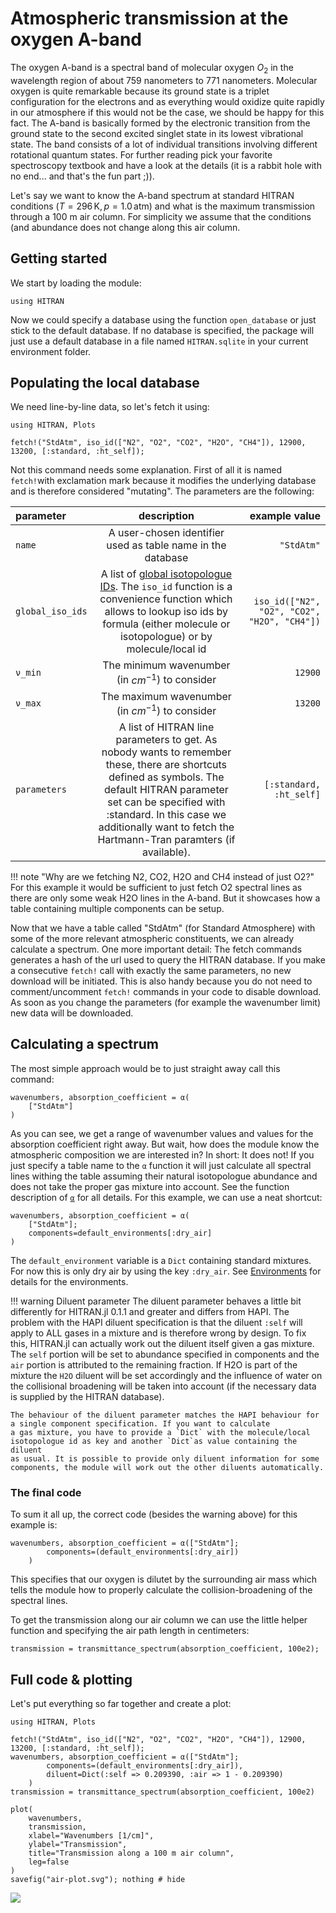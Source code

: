 # Atmospheric transmission at the oxygen A-band

The oxygen A-band is a spectral band of molecular oxygen $O_2$ in the wavelength region of about 759 nanometers to 771 nanometers. Molecular oxygen is quite remarkable because its ground state is a triplet configuration for the electrons and as everything would oxidize quite rapidly in our atmosphere if this would not be the case, we should be happy for this fact. The A-band is basically formed by the electronic transition from the ground state to the second excited singlet state in its lowest vibrational state. The band consists of a lot of individual transitions involving different rotational quantum states. For further reading pick your favorite spectroscopy textbook and have a look at the details (it is a rabbit hole with no end... and that's the fun part ;)).

Let's say we want to know the A-band spectrum at standard HITRAN conditions ($T=296\,\text{K}, p=1.0\,\text{atm}$) and what is the maximum transmission through a 100 m air column. For simplicity we assume that the conditions (and abundance does not change along this air column.

## Getting started

We start by loading the module:

```@repl
using HITRAN
```

Now we could specify a database using the function `open_database` or just stick to the default database. If no database is specified, the package will just use a default database in a file named `HITRAN.sqlite` in your current environment folder.

## Populating the local database

We need line-by-line data, so let's fetch it using:

```@setup o2_demo
using HITRAN, Plots
```

```@repl o2_demo
fetch!("StdAtm", iso_id(["N2", "O2", "CO2", "H2O", "CH4"]), 12900, 13200, [:standard, :ht_self]);
```

Not this command needs some explanation. First of all it is named `fetch!`with exclamation mark because it modifies the underlying database and is therefore considered "mutating". The parameters are the following:

| parameter | description |      example value |
| :---   |    :---:    |       ---: |
| `name`    |   A user-chosen identifier used as table name in the database  |      `"StdAtm"` |
| `global_iso_ids`   | A list of [global isotopologue IDs](https://hitran.org/docs/iso-meta/). The `iso_id` function is a convenience function which allows to lookup iso ids by formula (either molecule or isotopologue) or by molecule/local id| `iso_id(["N2", "O2", "CO2", "H2O", "CH4"])` |
| `ν_min`   | The minimum wavenumber (in $cm^{-1}$) to consider | `12900` |
| `ν_max`   | The maximum wavenumber (in $cm^{-1}$) to consider | `13200` |
| `parameters`   | A list of HITRAN line parameters to get. As nobody wants to remember these, there are shortcuts defined as symbols. The default HITRAN parameter set can be specified with :standard. In this case we additionally want to fetch the Hartmann-Tran paramters (if available). | `[:standard, :ht_self]` |

!!! note "Why are we fetching N2, CO2, H2O and CH4 instead of just O2?"
    For this example it would be sufficient to just fetch O2 spectral lines as there are only some weak H2O lines in the A-band. But it showcases how a table containing multiple components can be setup.

Now that we have a table called "StdAtm" (for Standard Atmosphere) with some of the more relevant atmospheric constituents, we can already calculate a spectrum. One more important detail: The fetch commands generates a hash of the url used to query the HITRAN database. If you make a consecutive `fetch!` call with exactly the same parameters, no new download will be initiated. This is also handy because you do not need to comment/uncomment `fetch!` commands in your code to disable download. As soon as you change the parameters (for example the wavenumber limit) new data will be downloaded.

## Calculating a spectrum

The most simple approach would be to just straight away call this command:

```@repl o2_demo
wavenumbers, absorption_coefficient = α(
    ["StdAtm"]
)
```

As you can see, we get a range of wavenumber values and values for the absorption coefficient right away. But wait, how does the module know the atmospheric composition we are interested in? In short: It does not! If you just specify a table name to the `α` function it will just calculate all spectral lines withing the table assuming their natural isotopologue abundance and does not take the proper gas mixture into account. See the function description of [`α`](@ref) for all details. For this example, we can use a neat shortcut:

```@repl o2_demo
wavenumbers, absorption_coefficient = α(
    ["StdAtm"];
    components=default_environments[:dry_air]
)
```

The `default_environment` variable is a `Dict` containing standard mixtures. For now this is only dry air by using the key `:dry_air`.
See [Environments](@ref) for details for the environments.

!!! warning Diluent parameter
    The diluent parameter behaves a little bit differently for HITRAN.jl 0.1.1 and greater and differs from HAPI.
    The problem with the HAPI diluent specification is that the diluent `:self` will apply to ALL gases in a mixture and is therefore
    wrong by design. To fix this, HITRAN.jl can actually work out the diluent itself given a gas mixture. The `self` portion will be
    set to abundance specified in components and the `air` portion is attributed to the remaining fraction. If H2O is part of the mixture
    the `H2O` diluent will be set accordingly and the influence of water on the collisional broadening will be taken into account (if the necessary data is supplied by the HITRAN database).
    
    The behaviour of the diluent parameter matches the HAPI behaviour for a single component specification. If you want to calculate
    a gas mixture, you have to provide a `Dict` with the molecule/local isotopologue id as key and another `Dict`as value containing the diluent
    as usual. It is possible to provide only diluent information for some components, the module will work out the other diluents automatically.


### The final code

To sum it all up, the correct code (besides the warning above) for this example is:

```@repl o2_demo
wavenumbers, absorption_coefficient = α(["StdAtm"];
        components=(default_environments[:dry_air])                
    )
```

This specifies that our oxygen is dilutet by the surrounding air mass which tells the module how to properly calculate the collision-broadening of the spectral lines.

To get the transmission along our air column we can use the little helper function and specifying the air path length in centimeters:

```@repl o2_demo
transmission = transmittance_spectrum(absorption_coefficient, 100e2);
```

## Full code & plotting

Let's put everything so far together and create a plot:

```@example
using HITRAN, Plots

fetch!("StdAtm", iso_id(["N2", "O2", "CO2", "H2O", "CH4"]), 12900, 13200, [:standard, :ht_self]);
wavenumbers, absorption_coefficient = α(["StdAtm"];
        components=(default_environments[:dry_air]),        
        diluent=Dict(:self => 0.209390, :air => 1 - 0.209390)        
    )
transmission = transmittance_spectrum(absorption_coefficient, 100e2)

plot(
    wavenumbers,
    transmission, 
    xlabel="Wavenumbers [1/cm]", 
    ylabel="Transmission", 
    title="Transmission along a 100 m air column",
    leg=false
)
savefig("air-plot.svg"); nothing # hide
```

![](air-plot.svg)